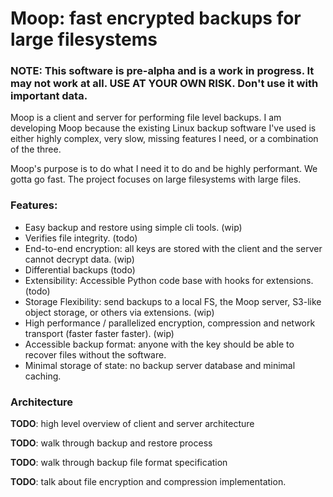 # Moop: fast encrypted backups for large filesystems

### NOTE: This software is pre-alpha and is a work in progress. It may not work at all. USE AT YOUR OWN RISK. Don't use it with important data.

Moop is a client and server for performing file level backups. I am developing Moop because the existing Linux backup software I've used is either highly complex, very slow, missing features I need, or a combination of the three.

Moop's purpose is to do what I need it to do and be highly performant. We gotta go fast. The project focuses on large filesystems with large files.

### Features:
* Easy backup and restore using simple cli tools. (wip)
* Verifies file integrity. (todo)
* End-to-end encryption: all keys are stored with the client and the server cannot decrypt data. (wip)
* Differential backups (todo)
* Extensibility: Accessible Python code base with hooks for extensions. (todo)
* Storage Flexibility: send backups to a local FS, the Moop server, S3-like object storage, or others via extensions. (wip)
* High performance / parallelized encryption, compression and network transport (faster faster faster). (wip)
* Accessible backup format: anyone with the key should be able to recover files without the software.
* Minimal storage of state: no backup server database and minimal caching.

### Architecture
**TODO**: high level overview of client and server architecture

**TODO**: walk through backup and restore process

**TODO**: walk through backup file format specification

**TODO**: talk about file encryption and compression implementation.
